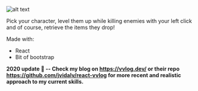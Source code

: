 ![alt text](https://github.com/jvidalv/react-old-fighterv/blob/master/public/logo.png?raw=true)


Pick your character, level them up while killing enemies with your left click and of course, retrieve the items they drop!

Made with:
* React
* Bit of bootstrap

**2020 update 🥂 -- Check my blog on https://vvlog.dev/ or their repo https://github.com/jvidalv/react-vvlog 
for more recent and realistic approach to my current skills.**